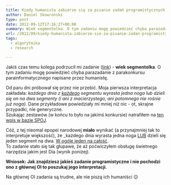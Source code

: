 ```yaml
---
title: Kiedy humanista zabierze się za pisanie zadań programistycznych
author: Daniel Skowroński
type: post
date: 2012-09-12T17:16:27+00:00
summary: Wiek segmentolka. O tym zadaniu mogę powiedzieć chyba parazadanie z parakonkursu parainformatycznego napisane przez humanistę.
url: /2012/09/kiedy-humanista-zabierze-sie-za-pisanie-zadan-programistycznych/
tags:
  - algorytmika
  - research

---
```

Jakiś czas temu kolega podrzucił mi zadanie ([link][1]) - **wiek segmentolka**. O tym zadaniu mogę powiedzieć chyba parazadanie z parakonkursu parainformatycznego napisane przez humanistę.

Od paru dni próbował się przez nie przebić. Moja pierwsza interpretacja zakładała: _każdego dnia z <u>każdego</u> segmentu wyrasta jedna noga lub dzieli się on na dwa segmenty (i ani z macierzystego, ani potomnego nie rośnie już noga)_. Dane przykładowe powiedziały mi mniej niż nic - ot, skrajne przypadki, nie generyczne.  
Szukając zestawów (w końcu to było na jakimś konkursie) natrafiłem na [ten wpis w bazie SPOJ][2]. 

Cóż, z tej nieomal epopei narodowej  **miało** wynikać (a przynajmniej tak to interpretuje większość), że _każdego dnia wyrasta jedna noga <u>LUB</u> dzieli się jeden segment na dwa. <u>W ogóle jeden na całość</u>.  
To zadanie stało się tak głupawe, że aż poćwiczyłem obsługę świetnego narzędzia jakim jest Dia (wynik poniżej).</p> 

**Wniosek: Jak znajdziesz jakieś zadanie programistyczne i nie pochodzi ono z głównej OI to poszukaj jego interpretacji.**  
  
Na głównej OI zadania są trudne, ale nie piszą ich humaniści 😉

 [1]: http://www.spoj.pl/content/roxy:wiek_segmentolka.jpg
 [2]: https://pl.spoj.pl/problems/WSEGA/